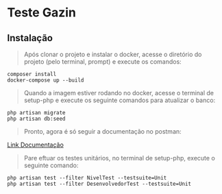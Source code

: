 # Teste Gazin

## Instalação
> Após clonar o projeto e instalar o docker, acesse o diretório do projeto (pelo terminal, prompt) e execute os comandos:
```
composer install
docker-compose up --build
```

> Quando a imagem estiver rodando no docker, acesse o terminal de setup-php e execute os seguinte comandos para atualizar o banco:
```
php artisan migrate
php artisan db:seed
```

> Pronto, agora é só seguir a documentação no postman:

[Link Documentação](https://www.postman.com/higorsovinski/workspace/gazin/collection/25334332-9838577a-c065-49ad-8c82-45c31aa76072?action=share&creator=25334332)


> Pare eftuar os testes unitários, no terminal de setup-php, execute o seguinte comando:
```
php artisan test --filter NivelTest --testsuite=Unit
php artisan test --filter DesenvolvedorTest --testsuite=Unit
```